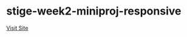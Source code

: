 # stige-week2-miniproj-responsive

[Visit Site](https://stige-week2-miniproj-responsive-2f2ev20f8-calebfelix.vercel.app/)
